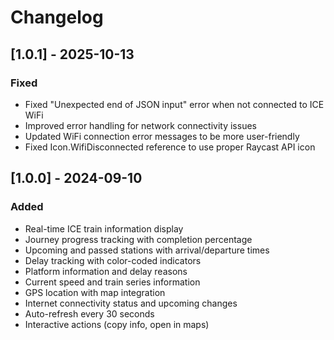 # Changelog

## [1.0.1] - 2025-10-13

### Fixed
- Fixed "Unexpected end of JSON input" error when not connected to ICE WiFi
- Improved error handling for network connectivity issues
- Updated WiFi connection error messages to be more user-friendly
- Fixed Icon.WifiDisconnected reference to use proper Raycast API icon

## [1.0.0] - 2024-09-10

### Added
- Real-time ICE train information display
- Journey progress tracking with completion percentage
- Upcoming and passed stations with arrival/departure times
- Delay tracking with color-coded indicators
- Platform information and delay reasons
- Current speed and train series information
- GPS location with map integration
- Internet connectivity status and upcoming changes
- Auto-refresh every 30 seconds
- Interactive actions (copy info, open in maps)
